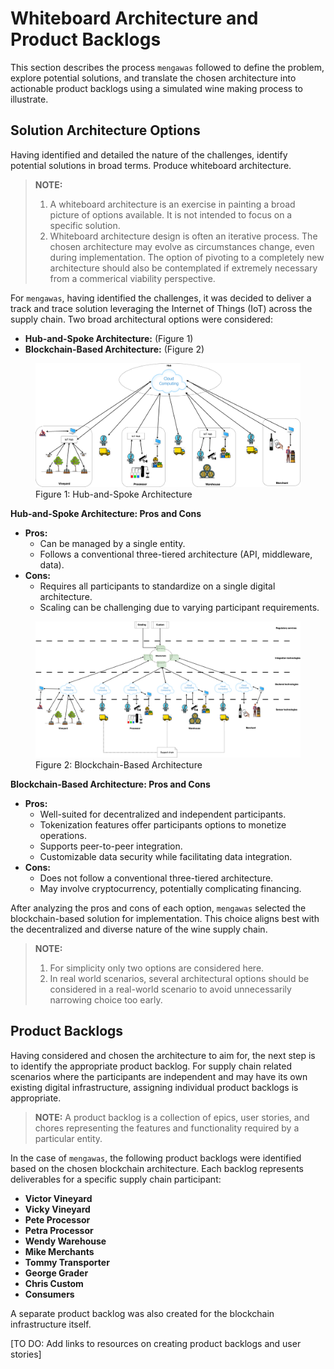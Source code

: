 # Whiteboard Architecture and Product Backlogs

This section describes the process `mengawas` followed to define the problem, explore potential solutions, and translate the chosen architecture into actionable product backlogs using a simulated wine making process to illustrate.

## Solution Architecture Options

Having identified and detailed the nature of the challenges, identify potential solutions in broad terms. Produce whiteboard architecture.

> **NOTE:**
> 1. A whiteboard architecture is an exercise in painting a broad picture of options available. It is not intended to focus on a specific solution.
> 2. Whiteboard architecture design is often an iterative process. The chosen architecture may evolve as circumstances change, even during implementation. The option of pivoting to a completely new architecture should also be contemplated if extremely necessary from a commerical viability perspective.

For `mengawas`, having identified the challenges, it was decided to deliver a track and trace solution leveraging the Internet of Things (IoT) across the supply chain.  Two broad architectural options were considered:

* **Hub-and-Spoke Architecture:** (Figure 1)
* **Blockchain-Based Architecture:** (Figure 2)

<figure>
  <img src="../assets/img/hub-spoke.png" alt="Hub and spoke Solution" />
  <figcaption>Figure 1: Hub-and-Spoke Architecture</figcaption>
</figure>

**Hub-and-Spoke Architecture: Pros and Cons**

* **Pros:**
    * Can be managed by a single entity.
    * Follows a conventional three-tiered architecture (API, middleware, data).
* **Cons:**
    * Requires all participants to standardize on a single digital architecture.
    * Scaling can be challenging due to varying participant requirements.

<figure>
  <img src="../assets/img/blockchain.png" alt="Blockchain-based Solution" />
  <figcaption>Figure 2: Blockchain-Based Architecture</figcaption>
</figure>

**Blockchain-Based Architecture: Pros and Cons**

* **Pros:**
    * Well-suited for decentralized and independent participants.
    * Tokenization features offer participants options to monetize operations.
    * Supports peer-to-peer integration.
    * Customizable data security while facilitating data integration.
* **Cons:**
    * Does not follow a conventional three-tiered architecture.
    * May involve cryptocurrency, potentially complicating financing.

After analyzing the pros and cons of each option, `mengawas` selected the blockchain-based solution for implementation.  This choice aligns best with the decentralized and diverse nature of the wine supply chain.

> **NOTE:** 
> 1. For simplicity only two options are considered here.
> 2. In real world scenarios, several architectural options should be considered in a real-world scenario to avoid unnecessarily narrowing choice too early.

## Product Backlogs

Having considered and chosen the architecture to aim for, the next step is to identify the appropriate product backlog. For supply chain related scenarios where the participants are independent and may have its own existing digital infrastructure, assigning individual product backlogs is appropriate.

> **NOTE:** A product backlog is a collection of epics, user stories, and chores representing the features and functionality required by a particular entity.

In the case of `mengawas`, the following product backlogs were identified based on the chosen blockchain architecture. Each backlog represents deliverables for a specific supply chain participant:

* **Victor Vineyard**
* **Vicky Vineyard**
* **Pete Processor**
* **Petra Processor**
* **Wendy Warehouse**
* **Mike Merchants**
* **Tommy Transporter**
* **George Grader**
* **Chris Custom**
* **Consumers**

A separate product backlog was also created for the blockchain infrastructure itself.

[TO DO: Add links to resources on creating product backlogs and user stories]